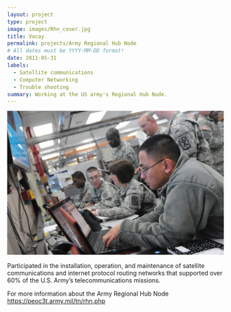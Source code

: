 ```yaml
---
layout: project
type: project
image: images/Rhn_cover.jpg
title: Vacay
permalink: projects/Army Regional Hub Node
# All dates must be YYYY-MM-DD format!
date: 2011-05-31
labels:
  - Satellite communications 
  - Computer Networking
  - Trouble shooting
summary: Working at the US army's Regional Hub Nude.
---
```


<img class="Working at the Regional Hub Node" src="../images/rhnWork.jpg">

Participated in the installation, operation, and maintenance of satellite communications and internet protocol routing networks that supported over 60% of the U.S. Army’s telecommunications missions.
 
For more information about the Army Regional Hub Node https://peoc3t.army.mil/tn/rhn.php
